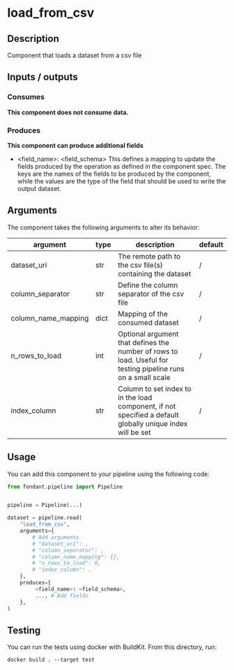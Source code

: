 # load_from_csv

<a id="load_from_csv#description"></a>
## Description
Component that loads a dataset from a csv file

<a id="load_from_csv#inputs_outputs"></a>
## Inputs / outputs 

<a id="load_from_csv#consumes"></a>
### Consumes 


**This component does not consume data.**


<a id="load_from_csv#produces"></a>  
### Produces 

**This component can produce additional fields**
- <field_name>: <field_schema>
This defines a mapping to update the fields produced by the operation as defined in the component spec.
The keys are the names of the fields to be produced by the component, while the values are 
the type of the field that should be used to write the output dataset.


<a id="load_from_csv#arguments"></a>
## Arguments

The component takes the following arguments to alter its behavior:

| argument | type | description | default |
| -------- | ---- | ----------- | ------- |
| dataset_uri | str | The remote path to the csv file(s) containing the dataset | / |
| column_separator | str | Define the column separator of the csv file | / |
| column_name_mapping | dict | Mapping of the consumed dataset | / |
| n_rows_to_load | int | Optional argument that defines the number of rows to load. Useful for testing pipeline runs on a small scale | / |
| index_column | str | Column to set index to in the load component, if not specified a default globally unique index will be set | / |

<a id="load_from_csv#usage"></a>
## Usage 

You can add this component to your pipeline using the following code:

```python
from fondant.pipeline import Pipeline


pipeline = Pipeline(...)

dataset = pipeline.read(
    "load_from_csv",
    arguments={
        # Add arguments
        # "dataset_uri": ,
        # "column_separator": ,
        # "column_name_mapping": {},
        # "n_rows_to_load": 0,
        # "index_column": ,
    },
    produces={
         <field_name>: <field_schema>,
         ..., # Add fields
    },
)
```

<a id="load_from_csv#testing"></a>
## Testing

You can run the tests using docker with BuildKit. From this directory, run:
```
docker build . --target test
```
